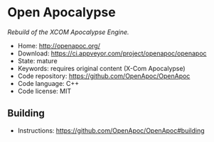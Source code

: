 # Open Apocalypse

_Rebuild of the XCOM Apocalypse Engine._

- Home: http://openapoc.org/
- Download: https://ci.appveyor.com/project/openapoc/openapoc
- State: mature
- Keywords: requires original content (X-Com Apocalypse)
- Code repository: https://github.com/OpenApoc/OpenApoc
- Code language: C++
- Code license: MIT

## Building

- Instructions: https://github.com/OpenApoc/OpenApoc#building
